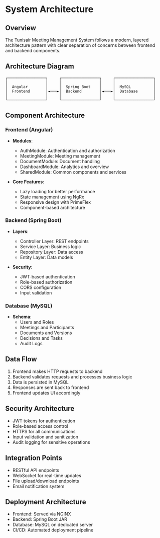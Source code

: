 # System Architecture

## Overview
The Tunisair Meeting Management System follows a modern, layered architecture pattern with clear separation of concerns between frontend and backend components.

## Architecture Diagram
```
┌─────────────────┐     ┌─────────────────┐     ┌─────────────────┐
│                 │     │                 │     │                 │
│  Angular        │     │  Spring Boot    │     │  MySQL          │
│  Frontend       │◄───►│  Backend        │◄───►│  Database       │
│                 │     │                 │     │                 │
└─────────────────┘     └─────────────────┘     └─────────────────┘
```

## Component Architecture

### Frontend (Angular)
- **Modules**:
  - AuthModule: Authentication and authorization
  - MeetingModule: Meeting management
  - DocumentModule: Document handling
  - DashboardModule: Analytics and overview
  - SharedModule: Common components and services

- **Core Features**:
  - Lazy loading for better performance
  - State management using NgRx
  - Responsive design with PrimeFlex
  - Component-based architecture

### Backend (Spring Boot)
- **Layers**:
  - Controller Layer: REST endpoints
  - Service Layer: Business logic
  - Repository Layer: Data access
  - Entity Layer: Data models

- **Security**:
  - JWT-based authentication
  - Role-based authorization
  - CORS configuration
  - Input validation

### Database (MySQL)
- **Schema**:
  - Users and Roles
  - Meetings and Participants
  - Documents and Versions
  - Decisions and Tasks
  - Audit Logs

## Data Flow
1. Frontend makes HTTP requests to backend
2. Backend validates requests and processes business logic
3. Data is persisted in MySQL
4. Responses are sent back to frontend
5. Frontend updates UI accordingly

## Security Architecture
- JWT tokens for authentication
- Role-based access control
- HTTPS for all communications
- Input validation and sanitization
- Audit logging for sensitive operations

## Integration Points
- RESTful API endpoints
- WebSocket for real-time updates
- File upload/download endpoints
- Email notification system

## Deployment Architecture
- Frontend: Served via NGINX
- Backend: Spring Boot JAR
- Database: MySQL on dedicated server
- CI/CD: Automated deployment pipeline 